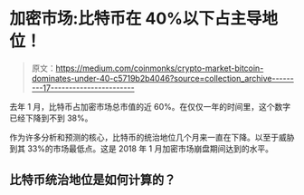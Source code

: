 # 加密市场:比特币在 40%以下占主导地位！

> 原文：<https://medium.com/coinmonks/crypto-market-bitcoin-dominates-under-40-c5719b2b4046?source=collection_archive---------17----------------------->

去年 1 月，比特币占加密市场总市值的近 60%。在仅仅一年的时间里，这个数字已经下降到不到 38%。

作为许多分析和预测的核心，比特币的统治地位几个月来一直在下降。以至于威胁到其 33%的市场最低点。这是 2018 年 1 月加密市场崩盘期间达到的水平。

## **比特币统治地位是如何计算的？**